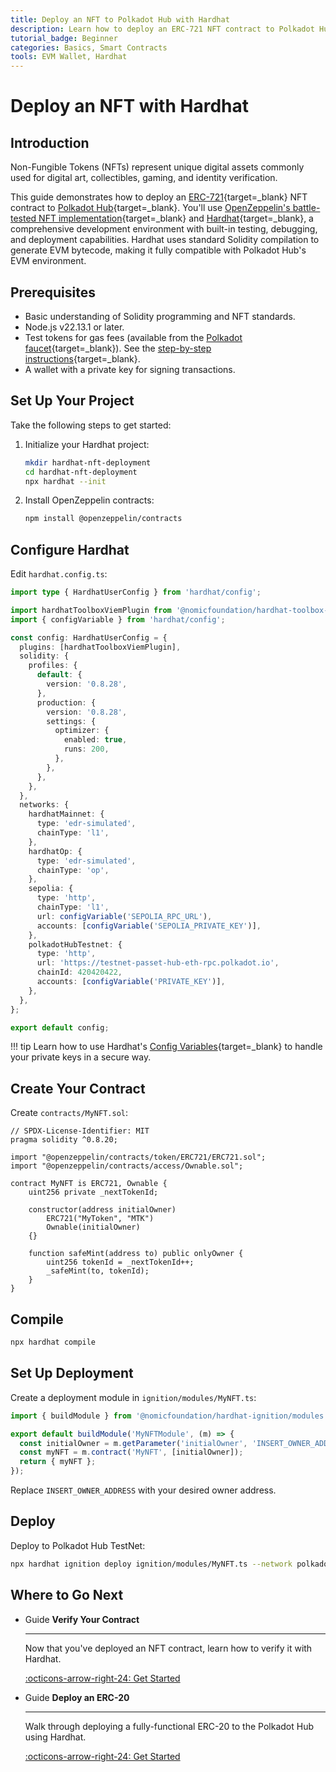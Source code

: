 ```yaml
---
title: Deploy an NFT to Polkadot Hub with Hardhat
description: Learn how to deploy an ERC-721 NFT contract to Polkadot Hub with Hardhat, a comprehenive development environment with built-in deployment capabilities.
tutorial_badge: Beginner
categories: Basics, Smart Contracts
tools: EVM Wallet, Hardhat
---
```


# Deploy an NFT with Hardhat

## Introduction

Non-Fungible Tokens (NFTs) represent unique digital assets commonly used for digital art, collectibles, gaming, and identity verification.

This guide demonstrates how to deploy an [ERC-721](https://eips.ethereum.org/EIPS/eip-721){target=\_blank} NFT contract to [Polkadot Hub](/smart-contracts/overview/#smart-contract-development){target=\_blank}. You'll use [OpenZeppelin's battle-tested NFT implementation](https://github.com/OpenZeppelin/openzeppelin-contracts){target=\_blank} and [Hardhat](https://hardhat.org/docs/getting-started){target=\_blank}, a comprehensive development environment with built-in testing, debugging, and deployment capabilities. Hardhat uses standard Solidity compilation to generate EVM bytecode, making it fully compatible with Polkadot Hub's EVM environment.

## Prerequisites

- Basic understanding of Solidity programming and NFT standards.
- Node.js v22.13.1 or later.
- Test tokens for gas fees (available from the [Polkadot faucet](https://faucet.polkadot.io/){target=\_blank}). See the [step-by-step instructions](/smart-contracts/faucet/#get-test-tokens){target=\_blank}.
- A wallet with a private key for signing transactions.

## Set Up Your Project

Take the following steps to get started:

1. Initialize your Hardhat project:

    ```bash
    mkdir hardhat-nft-deployment
    cd hardhat-nft-deployment
    npx hardhat --init
    ```

2. Install OpenZeppelin contracts:

    ```bash
    npm install @openzeppelin/contracts
    ```

## Configure Hardhat

Edit `hardhat.config.ts`:

```typescript title="hardhat.config.ts"
import type { HardhatUserConfig } from 'hardhat/config';

import hardhatToolboxViemPlugin from '@nomicfoundation/hardhat-toolbox-viem';
import { configVariable } from 'hardhat/config';

const config: HardhatUserConfig = {
  plugins: [hardhatToolboxViemPlugin],
  solidity: {
    profiles: {
      default: {
        version: '0.8.28',
      },
      production: {
        version: '0.8.28',
        settings: {
          optimizer: {
            enabled: true,
            runs: 200,
          },
        },
      },
    },
  },
  networks: {
    hardhatMainnet: {
      type: 'edr-simulated',
      chainType: 'l1',
    },
    hardhatOp: {
      type: 'edr-simulated',
      chainType: 'op',
    },
    sepolia: {
      type: 'http',
      chainType: 'l1',
      url: configVariable('SEPOLIA_RPC_URL'),
      accounts: [configVariable('SEPOLIA_PRIVATE_KEY')],
    },
    polkadotHubTestnet: {
      type: 'http',
      url: 'https://testnet-passet-hub-eth-rpc.polkadot.io',
      chainId: 420420422,
      accounts: [configVariable('PRIVATE_KEY')],
    },
  },
};

export default config;
```

!!! tip
    Learn how to use Hardhat's [Config Variables](https://hardhat.org/docs/learn-more/configuration-variables){target=\_blank} to handle your private keys in a secure way.

## Create Your Contract

Create `contracts/MyNFT.sol`:

```solidity title="contracts/MyNFT.sol"
// SPDX-License-Identifier: MIT
pragma solidity ^0.8.20;

import "@openzeppelin/contracts/token/ERC721/ERC721.sol";
import "@openzeppelin/contracts/access/Ownable.sol";

contract MyNFT is ERC721, Ownable {
    uint256 private _nextTokenId;

    constructor(address initialOwner)
        ERC721("MyToken", "MTK")
        Ownable(initialOwner)
    {}

    function safeMint(address to) public onlyOwner {
        uint256 tokenId = _nextTokenId++;
        _safeMint(to, tokenId);
    }
}
```

## Compile

```bash
npx hardhat compile
```

## Set Up Deployment

Create a deployment module in `ignition/modules/MyNFT.ts`:

```typescript title="ignition/modules/MyNFT.ts"
import { buildModule } from '@nomicfoundation/hardhat-ignition/modules';

export default buildModule('MyNFTModule', (m) => {
  const initialOwner = m.getParameter('initialOwner', 'INSERT_OWNER_ADDRESS');
  const myNFT = m.contract('MyNFT', [initialOwner]);
  return { myNFT };
});
```

Replace `INSERT_OWNER_ADDRESS` with your desired owner address.

## Deploy

Deploy to Polkadot Hub TestNet:

```bash
npx hardhat ignition deploy ignition/modules/MyNFT.ts --network polkadotHubTestnet
```

## Where to Go Next

<div class="grid cards" markdown>

-   <span class="badge guide">Guide</span> __Verify Your Contract__

    ---

    Now that you've deployed an NFT contract, learn how to verify it with Hardhat.

    [:octicons-arrow-right-24: Get Started](/smart-contracts/dev-environments/hardhat/verify-a-contract/)


-   <span class="badge guide">Guide</span> __Deploy an ERC-20__

    ---

    Walk through deploying a fully-functional ERC-20 to the Polkadot Hub using Hardhat.

    [:octicons-arrow-right-24: Get Started](/smart-contracts/cookbook/smart-contracts/deploy-erc20/hardhat/)

</div>
